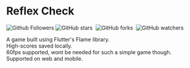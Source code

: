 # Reflex Check

![Github Followers](https://img.shields.io/github/followers/shaw8wit?label=Follow&color=e3e7c4)
![GitHub stars](https://img.shields.io/github/stars/shaw8wit/reflex-check?color=e3e7c4)&nbsp;
![GitHub forks](https://img.shields.io/github/forks/shaw8wit/reflex-check?color=e3e7c4)&nbsp;
![GitHub watchers](https://img.shields.io/github/watchers/shaw8wit/reflex-check?color=e3e7c4)

A game built using Flutter's Flame library.<br>
High-scores saved locally.<br>
60fps supported, wont be needed for such a simple game though.<br>
Supported on web and mobile.

